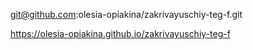git@github.com:olesia-opiakina/zakrivayuschiy-teg-f.git

https://olesia-opiakina.github.io/zakrivayuschiy-teg-f
